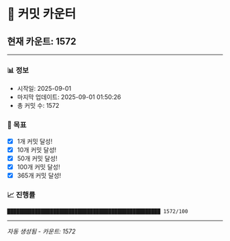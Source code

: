 # 🔢 커밋 카운터

## 현재 카운트: 1572

---

### 📊 정보
- 시작일: 2025-09-01
- 마지막 업데이트: 2025-09-01 01:50:26
- 총 커밋 수: 1572

### 🎯 목표
- [x] 1개 커밋 달성!
- [x] 10개 커밋 달성!
- [x] 50개 커밋 달성!
- [x] 100개 커밋 달성!
- [x] 365개 커밋 달성!

### 📈 진행률
```
██████████████████████████████████████████████████ 1572/100
```

---
*자동 생성됨 - 카운트: 1572*
